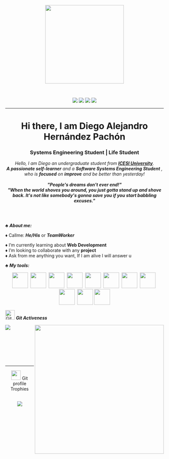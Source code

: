 <p align="center">
  <img src="https://images.wallpapersden.com/image/download/lone-samurai_bGdqZmqUmZqaraWkpJRobWllrWdpZWU.jpg" height="250"/>
</p>
<br>

<p align="center">
  <img src="https://komarev.com/ghpvc/?username=Dev-Pachon&style=flat-square"/>
  <img src="https://img.shields.io/badge/Age-20-green"/>
  <img src="https://img.shields.io/badge/Focus-Learning-green"/>
  <img src="https://img.shields.io/badge/Languages-English%20%26%20Spanish-green"/>
</p>
<hr>
<h1 align="center">Hi there, I am Diego Alejandro Hernández Pachón</h1>
<h3 align="center">Systems Engineering Student | Life Student</h3>

<p align="center">
  <em>
    Hello, I am Diego an undergraduate student from <a href="https://www.icesi.edu.co/es/"> <b>ICESI University</b></a>. <br>
    <b>A passionate self-learner</b> and a <b>Software Systems Engineering Student</b>&nbsp;,<br>who is <b>focused</b>
    on <b>improve</b> and be better than yesterday! 
  </em> 
  <br>
	<br>
  <b><i align="center">"People's dreams don't ever end!"</i></b>
	<br>
	<b><i align="center">"When the world shoves you around, you just gotta stand up and shove back. It's not like somebody's gonna save you if you start babbling excuses."</i></b>
</p>
<br><br>


♣ ***About me:***

♦ Callme: ***He/His*** or ***TeamWorker***<br>
<!--
♦ I’m currently Developing two web applications for E-commerce<br>
-->
♦ I’m currently learning about **Web Development**<br>
♦ I’m looking to collaborate with any **project**<br>
♦ Ask from me anything you want, If I am alive I will answer u<br>
 

♣ ***My tools:***
<div align="center">
  
  <img height="50" src="https://www.vectorlogo.zone/logos/git-scm/git-scm-icon.svg">&nbsp;
  <img height="50" src="https://www.vectorlogo.zone/logos/python/python-icon.svg">&nbsp;
  <img height="50" src="https://www.vectorlogo.zone/logos/java/java-icon.svg">&nbsp;
  <img height="50" src="https://www.vectorlogo.zone/logos/w3_html5/w3_html5-icon.svg">&nbsp;
  <img height="50" src="https://www.vectorlogo.zone/logos/mysql/mysql-icon.svg">&nbsp;
  <img height="50" src="https://www.vectorlogo.zone/logos/reactjs/reactjs-icon.svg">&nbsp;
  <img height="50" src="https://www.vectorlogo.zone/logos/javascript/javascript-icon.svg">&nbsp;
  <img height="50" src="https://www.vectorlogo.zone/logos/w3_css/w3_css-icon.svg">&nbsp;
  <img height="50" src="https://www.vectorlogo.zone/logos/atlassian_jira/atlassian_jira-icon.svg">&nbsp;
  <img height="50" src="https://www.vectorlogo.zone/logos/nodejs/nodejs-icon.svg">
  <img height="50" src="https://www.vectorlogo.zone/logos/tailwindcss/tailwindcss-icon.svg">

  </div>
  <p align="left">
 <img src="https://media.giphy.com/media/W5eoZHPpUx9sapR0eu/giphy.gif" height="30px" alt="Git"/>&nbsp;<i><b>Git Activeness</b></i>
</p>
 
<p><img align="left" src="https://github-readme-stats.vercel.app/api/top-langs?username=Dev-Pachon&show_icons=true&locale=en&layout=compact&theme=chartreuse-dark"/></p>
<p>&nbsp;<img align="right" src="https://github-readme-stats.vercel.app/api?username=Dev-Pachon&show_icons=true&locale=en&theme=chartreuse-dark" width="410" /></p>
<br><br><br><br><br>

<hr>


<p align="center"><img src="https://media.giphy.com/media/QaMcXSekUWx7aogAUr/giphy.gif" width="30" />&nbsp;Git profile Trophies</p><br>
<div align="center">
<img src="https://github-profile-trophy.vercel.app/?username=Dev-Pachon&theme=juicyfresh&no-bg=true" />
</div>	

